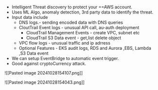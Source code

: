 
- Intelligent Threat discovery to protect your ==AWS account.
- Uses ML Algo, anomaly detection, 3rd party data to identify the threat.
- Input data include
  - DNS logs.- sending encoded data with DNS queries
  - CloutTrail Event logs - unusual API call, au-auth deployment
    - CloudTrail Management Events - create VPC, subnet etc
    - CloudTrail S3 Data event  - get,list delete object
  - VPC flow logs - unusual traffic and ip adrress
  - Optional Features - EKS audit logs, RDS and Aurora ,EBS, Lambda ,S3 Data event
- We can setup EventBridge to automatic event trigger.
- Good against cryptoCurrency attack.

![[Pasted image 20241028154107.png]]

![[Pasted image 20241028154043.png]]